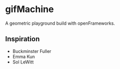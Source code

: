 # gifMachine

A geometric playground build with openFrameworks.

## Inspiration

  - Buckminster Fuller
  - Emma Kun
  - Sol LeWitt
  
